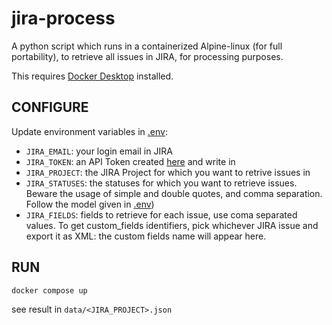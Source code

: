 # jira-process

A python script which runs in a containerized Alpine-linux (for full portability), to retrieve all issues in JIRA, for processing purposes.

This requires [Docker Desktop](https://www.docker.com/products/docker-desktop/) installed.


## CONFIGURE

Update environment variables in [.env](.env):

* `JIRA_EMAIL`: your login email in JIRA 
* `JIRA_TOKEN`: an API Token created [here](https://id.atlassian.com/manage-profile/security/api-tokens) and write in 
* `JIRA_PROJECT`: the JIRA Project for which you want to retrive issues in 
* `JIRA_STATUSES`: the statuses for which you want to retrieve issues. Beware the usage of simple and double quotes, and comma separation. Follow the model given in [.env](.env))
* `JIRA_FIELDS`: fields to retrieve for each issue, use coma separated values. To get custom_fields identifiers, pick whichever JIRA issue and export it as XML: the custom fields name will appear here.


## RUN 

```bash
docker compose up
```

see result in `data/<JIRA_PROJECT>.json`